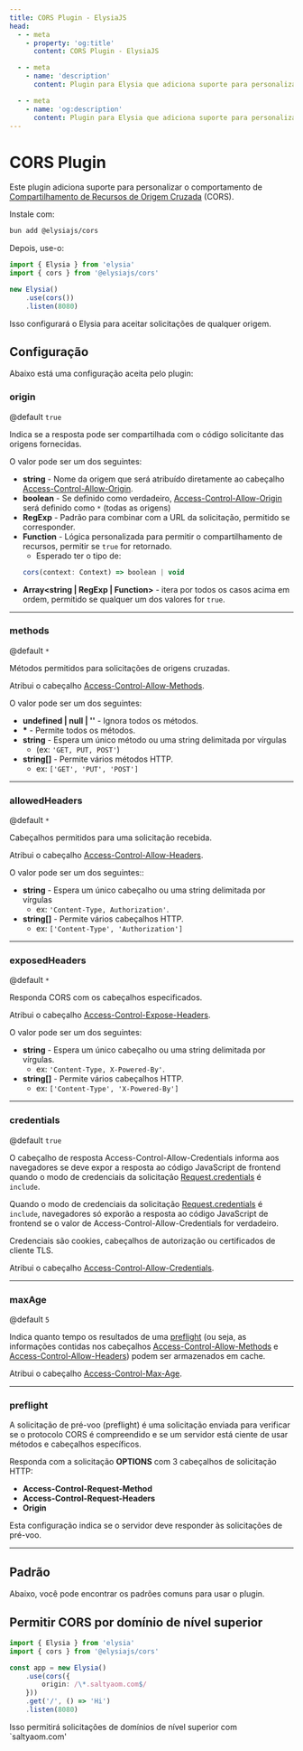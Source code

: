 ```yaml
---
title: CORS Plugin - ElysiaJS
head:
  - - meta
    - property: 'og:title'
      content: CORS Plugin - ElysiaJS

  - - meta
    - name: 'description'
      content: Plugin para Elysia que adiciona suporte para personalizar o comportamento de Compartilhamento de Recursos de Origem Cruzada (Cross-Origin Resource Sharing). Comece instalando o plugin com "bun add @elysiajs/cors".

  - - meta
    - name: 'og:description'
      content: Plugin para Elysia que adiciona suporte para personalizar o comportamento de Compartilhamento de Recursos de Origem Cruzada (Cross-Origin Resource Sharing). Comece instalando o plugin com "bun add @elysiajs/cors".
---
```


# CORS Plugin

Este plugin adiciona suporte para personalizar o comportamento de [Compartilhamento de Recursos de Origem Cruzada](https://developer.mozilla.org/en-US/docs/Web/HTTP/CORS) (CORS).

Instale com:
```bash
bun add @elysiajs/cors
```

Depois, use-o:
```typescript
import { Elysia } from 'elysia'
import { cors } from '@elysiajs/cors'

new Elysia()
    .use(cors())
    .listen(8080)
```

Isso configurará o Elysia para aceitar solicitações de qualquer origem. 

## Configuração
Abaixo está uma configuração aceita pelo plugin:

### origin
@default `true`

Indica se a resposta pode ser compartilhada com o código solicitante das origens fornecidas.

O valor pode ser um dos seguintes:
- **string** - Nome da origem que será atribuído diretamente ao cabeçalho [Access-Control-Allow-Origin](https://developer.mozilla.org/en-US/docs/Web/HTTP/Headers/Access-Control-Allow-Origin).
- **boolean** - Se definido como verdadeiro, [Access-Control-Allow-Origin](https://developer.mozilla.org/en-US/docs/Web/HTTP/Headers/Access-Control-Allow-Origin) será definido como `*` (todas as origens)
- **RegExp** - Padrão para combinar com a URL da solicitação, permitido se corresponder.
- **Function** - Lógica personalizada para permitir o compartilhamento de recursos, permitir se `true` for retornado.
    - Esperado ter o tipo de:
    ```typescript
    cors(context: Context) => boolean | void
    ```
- **Array<string | RegExp | Function>** - itera por todos os casos acima em ordem, permitido se qualquer um dos valores for `true`.

---
### methods
@default `*`

Métodos permitidos para solicitações de origens cruzadas.

Atribui o cabeçalho [Access-Control-Allow-Methods](https://developer.mozilla.org/en-US/docs/Web/HTTP/Headers/Access-Control-Allow-Methods).

O valor pode ser um dos seguintes:
- **undefined | null | ''** - Ignora todos os métodos.
- **\*** - Permite todos os métodos.
- **string** - Espera um único método ou uma string delimitada por vírgulas 
    - (ex: `'GET, PUT, POST'`)
- **string[]** - Permite vários métodos HTTP.
    - ex: `['GET', 'PUT', 'POST']`

---
### allowedHeaders
@default `*`

Cabeçalhos permitidos para uma solicitação recebida.

Atribui o cabeçalho [Access-Control-Allow-Headers](https://developer.mozilla.org/en-US/docs/Web/HTTP/Headers/Access-Control-Allow-Headers).

O valor pode ser um dos seguintes::
- **string** - Espera um único cabeçalho ou uma string delimitada por vírgulas
    - ex: `'Content-Type, Authorization'`.
- **string[]** - Permite vários cabeçalhos HTTP.
    - ex: `['Content-Type', 'Authorization']`

---
### exposedHeaders
@default `*`

Responda CORS com os cabeçalhos especificados.

Atribui o cabeçalho [Access-Control-Expose-Headers](https://developer.mozilla.org/en-US/docs/Web/HTTP/Headers/Access-Control-Expose-Headers).

O valor pode ser um dos seguintes:
- **string** - Espera um único cabeçalho ou uma string delimitada por vírgulas.
    - ex: `'Content-Type, X-Powered-By'`.
- **string[]** - Permite vários cabeçalhos HTTP.
    - ex: `['Content-Type', 'X-Powered-By']`

---
### credentials
@default `true`

O cabeçalho de resposta Access-Control-Allow-Credentials informa aos navegadores se deve expor a resposta ao código JavaScript de frontend quando o modo de credenciais da solicitação [Request.credentials](https://developer.mozilla.org/en-US/docs/Web/API/Request/credentials) é `include`.

Quando o modo de credenciais da solicitação [Request.credentials](https://developer.mozilla.org/en-US/docs/Web/API/Request/credentials) é `include`, navegadores só exporão a resposta ao código JavaScript de frontend se o valor de Access-Control-Allow-Credentials for verdadeiro.

Credenciais são cookies, cabeçalhos de autorização ou certificados de cliente TLS.

Atribui o cabeçalho [Access-Control-Allow-Credentials](https://developer.mozilla.org/en-US/docs/Web/HTTP/Headers/Access-Control-Allow-Credentials).

---
### maxAge
@default `5`

Indica quanto tempo os resultados de uma [preflight](https://developer.mozilla.org/en-US/docs/Glossary/Preflight_request) (ou seja, as informações contidas nos cabeçalhos [Access-Control-Allow-Methods](https://developer.mozilla.org/en-US/docs/Web/HTTP/Headers/Access-Control-Allow-Methods) e [Access-Control-Allow-Headers](https://developer.mozilla.org/en-US/docs/Web/HTTP/Headers/Access-Control-Allow-Headers)) podem ser armazenados em cache.

Atribui o cabeçalho [Access-Control-Max-Age](https://developer.mozilla.org/en-US/docs/Web/HTTP/Headers/Access-Control-Max-Age).

---
### preflight
A solicitação de pré-voo (preflight) é uma solicitação enviada para verificar se o protocolo CORS é compreendido e se um servidor está ciente de usar métodos e cabeçalhos específicos.

Responda com a solicitação **OPTIONS** com 3 cabeçalhos de solicitação HTTP:
- **Access-Control-Request-Method**
- **Access-Control-Request-Headers**
- **Origin**

Esta configuração indica se o servidor deve responder às solicitações de pré-voo.

---
## Padrão
Abaixo, você pode encontrar os padrões comuns para usar o plugin.

## Permitir CORS por domínio de nível superior

```typescript
import { Elysia } from 'elysia'
import { cors } from '@elysiajs/cors'

const app = new Elysia()
    .use(cors({
        origin: /\*.saltyaom.com$/
    }))
    .get('/', () => 'Hi')
    .listen(8080)
```

Isso permitirá solicitações de domínios de nível superior com `saltyaom.com'
